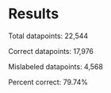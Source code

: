 # Results
Total datapoints: 22,544

Correct datapoints: 17,976

Mislabeled datapoints: 4,568

Percent correct: 79.74%